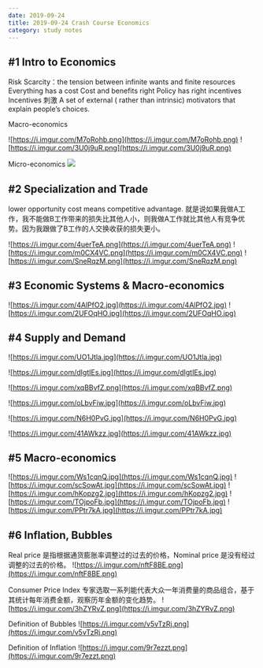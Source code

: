```yaml
---
date: 2019-09-24
title: 2019-09-24 Crash Course Economics
category: study notes
---
```


## #1 Intro to Economics

Risk
Scarcity：the tension between infinite wants and finite resources
Everything has a cost
Cost and benefits
right Policy has right incentives
Incentives 刺激
A set of external ( rather than intrinsic) motivators that explain people’s choices.

Macro-economics

![https://i.imgur.com/M7oRohb.png](https://i.imgur.com/M7oRohb.png)
![https://i.imgur.com/3U0j9uR.png](https://i.imgur.com/3U0j9uR.png)



Micro-economics
![](https://i.imgur.com/l2eiq2v.png)


## #2 Specialization and Trade

lower opportunity cost means competitive advantage.
就是说如果我做A工作，我不能做B工作带来的损失比其他人小，则我做A工作就比其他人有竞争优势。因为我跟做了B工作的人交换收获的损失更小。


![https://i.imgur.com/4uerTeA.png](https://i.imgur.com/4uerTeA.png)
![https://i.imgur.com/m0CX4VC.png](https://i.imgur.com/m0CX4VC.png)
![https://i.imgur.com/SneRqzM.png](https://i.imgur.com/SneRqzM.png)

## #3 Economic Systems & Macro-economics

![https://i.imgur.com/4AlPfO2.jpg](https://i.imgur.com/4AlPfO2.jpg)
![https://i.imgur.com/2UFOqHO.jpg](https://i.imgur.com/2UFOqHO.jpg)

## #4 Supply and Demand

![https://i.imgur.com/UO1Jtla.jpg](https://i.imgur.com/UO1Jtla.jpg)

![https://i.imgur.com/dIgtIEs.jpg](https://i.imgur.com/dIgtIEs.jpg)

![https://i.imgur.com/xqBBvfZ.png](https://i.imgur.com/xqBBvfZ.png)

![https://i.imgur.com/oLbvFiw.jpg](https://i.imgur.com/oLbvFiw.jpg)

![https://i.imgur.com/N6H0PvG.jpg](https://i.imgur.com/N6H0PvG.jpg)

![https://i.imgur.com/41AWkzz.jpg](https://i.imgur.com/41AWkzz.jpg)

## #5 Macro-economics

![https://i.imgur.com/Ws1cqnQ.jpg](https://i.imgur.com/Ws1cqnQ.jpg)
![https://i.imgur.com/scSowAt.jpg](https://i.imgur.com/scSowAt.jpg)
![https://i.imgur.com/hKopzg2.jpg](https://i.imgur.com/hKopzg2.jpg)
![https://i.imgur.com/TOjpoFb.jpg](https://i.imgur.com/TOjpoFb.jpg)
![https://i.imgur.com/PPtr7kA.jpg](https://i.imgur.com/PPtr7kA.jpg)

## #6 Inflation, Bubbles


Real price 是指根据通货膨胀率调整过的过去的价格，Nominal price 是没有经过调整的过去的价格。 
![https://i.imgur.com/nftF8BE.png](https://i.imgur.com/nftF8BE.png)

Consumer Price Index 
专家选取一系列能代表大众一年消费量的商品组合，基于其统计每年消费金额，观察历年金额的变化趋势。 
![https://i.imgur.com/3hZYRvZ.png](https://i.imgur.com/3hZYRvZ.png)

Definition of Bubbles 
![https://i.imgur.com/v5vTzRj.png](https://i.imgur.com/v5vTzRj.png)

Definition of Inflation 
![https://i.imgur.com/9r7ezzt.png](https://i.imgur.com/9r7ezzt.png)